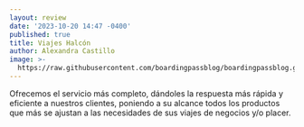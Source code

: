 ```yaml
---
layout: review
date: '2023-10-20 14:47 -0400'
published: true
title: Viajes Halcón
author: Alexandra Castillo
image: >-
  https://raw.githubusercontent.com/boardingpassblog/boardingpassblog.github.io/main/assets/images/halcon.jpg
---
```


Ofrecemos el servicio más completo, dándoles la respuesta más rápida y eficiente a nuestros clientes, poniendo a su alcance todos los productos que más se ajustan a las necesidades de sus viajes de negocios y/o placer.